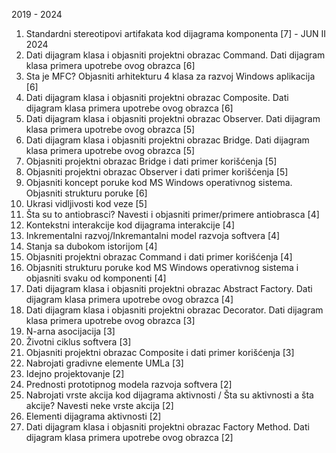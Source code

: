 2019 - 2024

1. Standardni stereotipovi artifakata kod dijagrama komponenta \[7] - JUN II 2024
2. Dati dijagram klasa i objasniti projektni obrazac Command. Dati dijagram klasa primera upotrebe ovog obrazca \[6]
3. Sta je MFC? Objasniti arhitekturu 4 klasa za razvoj Windows aplikacija \[6]
4. Dati dijagram klasa i objasniti projektni obrazac Composite. Dati dijagram klasa primera upotrebe ovog obrazca \[6]
5. Dati dijagram klasa i objasniti projektni obrazac Observer. Dati dijagram klasa primera upotrebe ovog obrazca \[5]
6. Dati dijagram klasa i objasniti projektni obrazac Bridge. Dati dijagram klasa primera upotrebe ovog obrazca \[5]
7. Objasniti projektni obrazac Bridge i dati primer korišćenja \[5]
8. Objasniti projektni obrazac Observer i dati primer korišćenja \[5]
9. Objasniti koncept poruke kod MS Windows operativnog sistema. Objasniti strukturu poruke \[6]
10. Ukrasi vidljivosti kod veze \[5]
11. Šta su to antiobrasci? Navesti i objasniti primer/primere antiobrasca \[4]
12. Kontekstni interakcije kod dijagrama interakcije \[4]
13. Inkrementalni razvoj/Inkremantalni model razvoja softvera \[4]
14. Stanja sa dubokom istorijom \[4]
15. Objasniti projektni obrazac Command i dati primer korišćenja \[4]
16. Objasniti strukturu poruke kod MS Windows operativnog sistema i objasniti svaku od komponenti \[4]
17. Dati dijagram klasa i objasniti projektni obrazac Abstract Factory. Dati dijagram klasa primera upotrebe ovog obrazca \[4]
18. Dati dijagram klasa i objasniti projektni obrazac Decorator. Dati dijagram klasa primera upotrebe ovog obrazca \[3]
19. N-arna asocijacija \[3]
20. Životni ciklus softvera \[3]
21. Objasniti projektni obrazac Composite i dati primer korišćenja \[3]
22. Nabrojati gradivne elemente UMLa \[3]
23. Idejno projektovanje \[2]
24. Prednosti prototipnog modela razvoja softvera \[2]
25. Nabrojati vrste akcija kod dijagrama aktivnosti / Šta su aktivnosti a šta akcije? Navesti neke vrste akcija \[2]
26. Elementi dijagrama aktivnosti \[2]
27. Dati dijagram klasa i objasniti projektni obrazac Factory Method. Dati dijagram klasa primera upotrebe ovog obrazca \[2]


